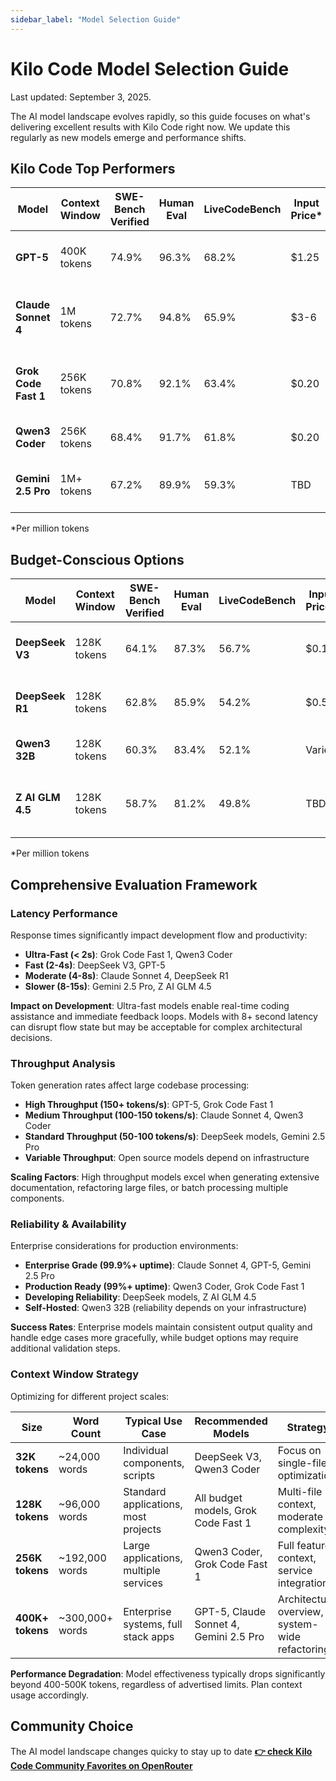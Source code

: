 ```yaml
---
sidebar_label: "Model Selection Guide"
---
```


# Kilo Code Model Selection Guide

Last updated: September 3, 2025.

The AI model landscape evolves rapidly, so this guide focuses on what's delivering excellent results with Kilo Code right now. We update this regularly as new models emerge and performance shifts.

## Kilo Code Top Performers

| Model                | Context Window | SWE-Bench Verified | Human Eval | LiveCodeBench | Input Price\* | Output Price\* | Best For                                    |
| -------------------- | -------------- | ------------------ | ---------- | ------------- | ------------- | -------------- | ------------------------------------------- |
| **GPT-5**            | 400K tokens    | 74.9%              | 96.3%      | 68.2%         | $1.25         | $10            | Latest capabilities, multi-modal coding     |
| **Claude Sonnet 4**  | 1M tokens      | 72.7%              | 94.8%      | 65.9%         | $3-6          | $15-22.50      | Enterprise code generation, complex systems |
| **Grok Code Fast 1** | 256K tokens    | 70.8%              | 92.1%      | 63.4%         | $0.20         | $1.50          | Rapid development, cost-performance balance |
| **Qwen3 Coder**      | 256K tokens    | 68.4%              | 91.7%      | 61.8%         | $0.20         | $0.80          | Pure coding tasks, rapid prototyping        |
| **Gemini 2.5 Pro**   | 1M+ tokens     | 67.2%              | 89.9%      | 59.3%         | TBD           | TBD            | Massive codebases, architectural planning   |

\*Per million tokens

## Budget-Conscious Options

| Model            | Context Window | SWE-Bench Verified | Human Eval | LiveCodeBench | Input Price\* | Output Price\* | Notes                                |
| ---------------- | -------------- | ------------------ | ---------- | ------------- | ------------- | -------------- | ------------------------------------ |
| **DeepSeek V3**  | 128K tokens    | 64.1%              | 87.3%      | 56.7%         | $0.14         | $0.28          | Exceptional value for daily coding   |
| **DeepSeek R1**  | 128K tokens    | 62.8%              | 85.9%      | 54.2%         | $0.55         | $2.19          | Advanced reasoning at budget prices  |
| **Qwen3 32B**    | 128K tokens    | 60.3%              | 83.4%      | 52.1%         | Varies        | Varies         | Open source flexibility              |
| **Z AI GLM 4.5** | 128K tokens    | 58.7%              | 81.2%      | 49.8%         | TBD           | TBD            | MIT license, hybrid reasoning system |

\*Per million tokens

## Comprehensive Evaluation Framework

### Latency Performance

Response times significantly impact development flow and productivity:

- **Ultra-Fast (< 2s)**: Grok Code Fast 1, Qwen3 Coder
- **Fast (2-4s)**: DeepSeek V3, GPT-5
- **Moderate (4-8s)**: Claude Sonnet 4, DeepSeek R1
- **Slower (8-15s)**: Gemini 2.5 Pro, Z AI GLM 4.5

**Impact on Development**: Ultra-fast models enable real-time coding assistance and immediate feedback loops. Models with 8+ second latency can disrupt flow state but may be acceptable for complex architectural decisions.

### Throughput Analysis

Token generation rates affect large codebase processing:

- **High Throughput (150+ tokens/s)**: GPT-5, Grok Code Fast 1
- **Medium Throughput (100-150 tokens/s)**: Claude Sonnet 4, Qwen3 Coder
- **Standard Throughput (50-100 tokens/s)**: DeepSeek models, Gemini 2.5 Pro
- **Variable Throughput**: Open source models depend on infrastructure

**Scaling Factors**: High throughput models excel when generating extensive documentation, refactoring large files, or batch processing multiple components.

### Reliability & Availability

Enterprise considerations for production environments:

- **Enterprise Grade (99.9%+ uptime)**: Claude Sonnet 4, GPT-5, Gemini 2.5 Pro
- **Production Ready (99%+ uptime)**: Qwen3 Coder, Grok Code Fast 1
- **Developing Reliability**: DeepSeek models, Z AI GLM 4.5
- **Self-Hosted**: Qwen3 32B (reliability depends on your infrastructure)

**Success Rates**: Enterprise models maintain consistent output quality and handle edge cases more gracefully, while budget options may require additional validation steps.

### Context Window Strategy

Optimizing for different project scales:

| Size             | Word Count      | Typical Use Case                      | Recommended Models                     | Strategy                                        |
| ---------------- | --------------- | ------------------------------------- | -------------------------------------- | ----------------------------------------------- |
| **32K tokens**   | ~24,000 words   | Individual components, scripts        | DeepSeek V3, Qwen3 Coder               | Focus on single-file optimization               |
| **128K tokens**  | ~96,000 words   | Standard applications, most projects  | All budget models, Grok Code Fast 1    | Multi-file context, moderate complexity         |
| **256K tokens**  | ~192,000 words  | Large applications, multiple services | Qwen3 Coder, Grok Code Fast 1          | Full feature context, service integration       |
| **400K+ tokens** | ~300,000+ words | Enterprise systems, full stack apps   | GPT-5, Claude Sonnet 4, Gemini 2.5 Pro | Architectural overview, system-wide refactoring |

**Performance Degradation**: Model effectiveness typically drops significantly beyond 400-500K tokens, regardless of advertised limits. Plan context usage accordingly.

## Community Choice

The AI model landscape changes quicky to stay up to date [**👉 check Kilo Code Community Favorites on OpenRouter**](https://openrouter.ai/apps?url=https%3A%2F%2Fnovelweave.ai%2F)
